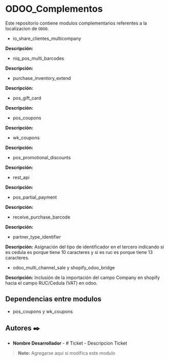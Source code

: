 # ODOO_Complementos

Este repositorio contiene modulos complementarios referentes a la localizacion de `ODOO`.

- io_share_clientes_multicompany

**Descripción:**

- niq_pos_multi_barcodes       

**Descripción:**

- purchase_inventory_extend    

**Descripción:**

- pos_gift_card

**Descripción:**

- pos_coupons                  

**Descripción:**

- wk_coupons                   

**Descripción:**

- pos_promotional_discounts

**Descripción:**

- rest_api                     

**Descripción:**

- pos_partial_payment

**Descripción:**

- receive_purchase_barcode     

**Descripción:**

- partner_type_identifier     

**Descripción:**
Asignación del tipo de identificador en el tercero indicando si es cedula es porque tiene 10 caracteres y si es ruc  es porque tiene 13 caracteres.

- odoo_multi_channel_sale y  shopify_odoo_bridge 

**Descripción:**
Inclusión de la importación del campo Company en shopify hacia el campo RUC/Cedula (VAT) en odoo.


  ## Dependencias entre modulos
  - pos_coupons y wk_coupons   

## Autores ✒️

* **Nombre Desarrollador** - # Ticket - Descripcion Ticket

> **Note:** Agregarse aqui si modifica este modulo
